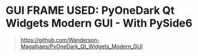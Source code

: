# GUI FRAME USED: PyOneDark Qt Widgets Modern GUI - With PySide6

> https://github.com/Wanderson-Magalhaes/PyOneDark_Qt_Widgets_Modern_GUI
